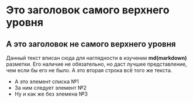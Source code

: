 # Это заголовок самого верхнего уровня
## А это заголовок не самого верхнего уровня
Данный текст вписан сюда для наглядности в изучении **md(markdown)** разметки. Его наличие не обязательно, но даст лучшее представление, чем если бы его не было.
А это вторая строка всё того же текста.
- А это элемент списка №1
- За ним следует элемент №2
- Ну и как же без элемена №3
